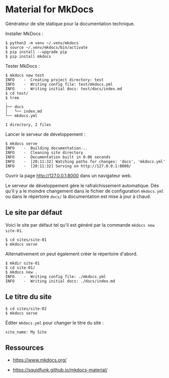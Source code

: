 # Material for MkDocs

Générateur de site statique pour la documentation technique.

Installer MkDocs :

```console
$ python3 -m venv ~/.venv/mkdocs
$ source ~/.venv/mkdocs/bin/activate
$ pip install --upgrade pip
$ pip install mkdocs
```

Tester MkDocs :

```console
$ mkdocs new test
INFO    -  Creating project directory: test
INFO    -  Writing config file: test/mkdocs.yml
INFO    -  Writing initial docs: test/docs/index.md
$ cd test/
$ tree
.
├── docs
│   └── index.md
└── mkdocs.yml

1 directory, 2 files
```

Lancer le serveur de développement :

```console
$ mkdocs serve
INFO    -  Building documentation...
INFO    -  Cleaning site directory
INFO    -  Documentation built in 0.06 seconds
INFO    -  [20:11:32] Watching paths for changes: 'docs', 'mkdocs.yml'
INFO    -  [20:11:32] Serving on http://127.0.0.1:8000/
```

Ouvrir la page http://127.0.0.1:8000 dans un navigateur web.

Le serveur de développement gère le rafraîchissement automatique. Dès qu'il y a
le moindre changement dans le fichier de configuration `mkdocs.yml` ou dans le
répertoire `docs/` la documentation est mise à jour à chaud.

## Le site par défaut

Voici le site par défaut tel qu'il est généré par la commande `mkdocs new
site-01`.

```
$ cd sites/site-01
$ mkdocs serve
```

Alternativement on peut également créer le répertoire d'abord.

```
$ mkdir site-01
$ cd site-01/
$ mkdocs new .
INFO    -  Writing config file: ./mkdocs.yml
INFO    -  Writing initial docs: ./docs/index.md
```

## Le titre du site

```
$ cd sites/site-02
$ mkdocs serve
```

Éditer `mkdocs.yml` pour changer le titre du site :

```
site_name: My Site
```


## Ressources

- https://www.mkdocs.org/

- https://squidfunk.github.io/mkdocs-material/


